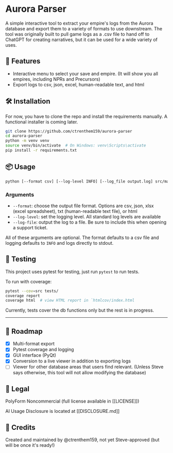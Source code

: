 # Aurora Parser

A simple interactive tool to extract your empire's logs from the Aurora database and export them to a variety of formats to use downstream. The tool was originally built to pull game logs as a .csv file to hand off to ChatGPT for creating narratives, but it can be used for a wide variety of uses.

## 🚀 Features

- Interactive menu to select your save and empire. (It will show you all empires, including NPRs and Precursors)
- Export logs to csv, json, excel, human-readable text, and html

## 🛠️ Installation

For now, you have to clone the repo and install the requirements manually. A functional installer is coming later.

```bash
git clone https://github.com/ctrenthem159/aurora-parser
cd aurora-parser
python -m venv venv
source venv/bin/activate  # On Windows: venv\Scripts\activate
pip install -r requirements.txt
```

## 📦 Usage

```bash
python [--format csv] [--log-level INFO] [--log_file output.log] src/main.py path/to/AuroraDB.db path/to/output.file
```

### Arguments

- `--format`: choose the output file format. Options are csv, json, xlsx (excel spreadsheet), txt (human-readable text file), or html
- `--log-level`: set the logging level. All standard log levels are available
- `--log-file`: output the log to a file. Be sure to include this when opening a support ticket.

All of these arguments are optional. The format defaults to a csv file and logging defaults to `INFO` and logs directly to stdout.

## 🧪 Testing

This project uses pytest for testing, just run `pytest` to run tests.

To run with coverage:

```bash
pytest --cov=src tests/
coverage report
coverage html  # view HTML report in `htmlcov/index.html
```

Currently, tests cover the db functions only but the rest is in progress.

---

## 🔭 Roadmap

- [x] Multi-format export
- [x] Pytest coverage and logging
- [x] GUI interface (PyQt)
- [x] Conversion to a live viewer in addition to exporting logs
- [ ] Viewer for other database areas that users find relevant. (Unless Steve says otherwise, this tool will not allow modifying the database)

## 📄 Legal

PolyForm Noncommercial (full license available in [[LICENSE]])

AI Usage Disclosure is located at [[DISCLOSURE.md]]

## 🧠 Credits

Created and maintained by @ctrenthem159, not yet Steve-approved (but will be once it's ready!)

